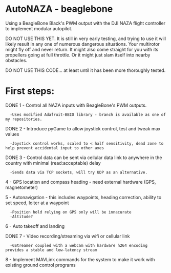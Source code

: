 AutoNAZA - beaglebone
========

Using a BeagleBone Black's PWM output with the DJI NAZA flight controller to implement modular autopilot.

DO NOT USE THIS YET.  It is still in very early testing,
and trying to use it will likely result in any one of numerous dangerous situations.
Your multirotor might fly off and never return.
It might also come straight for you with its propellers going at full throttle.
Or it might just slam itself into nearby obstacles.

DO NOT USE THIS CODE... at least until it has been more thoroughly tested.


First steps:
============

DONE 1 - Control all NAZA inputs with BeagleBone's PWM outputs.

      -Uses modified Adafruit-BBIO library - branch is available as one of my repositories.
      
DONE 2 - Introduce pyGame to allow joystick control, test and tweak max values

      -Joystick control works, scaled to < half sensitivity, dead zone to help prevent accidental input to other axes

DONE 3 - Control data can be sent via cellular data link to anywhere in the country with minimal (read:acceptable) delay

      -Sends data via TCP sockets, will try UDP as an alternative.

4 - GPS location and compass heading - need external hardware (GPS, magnetometer)

5 - Autonavigation - this includes waypoints, heading correction, ability to set speed, loiter at a waypoint

      -Position hold relying on GPS only will be innacurate
      -Altitude?

6 - Auto takeoff and landing

DONE 7 - Video recording/streaming via wifi or cellular link

      -GStreamer coupled with a webcam with hardware h264 encoding provides a stable and low-latency stream

8 - Implement MAVLink commands for the system to make it work with existing ground control programs
